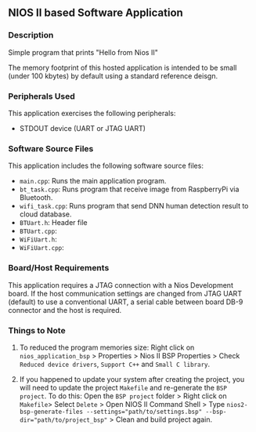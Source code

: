 ## NIOS II based Software Application


### Description
Simple program that prints "Hello from Nios II"

The memory footprint of this hosted application is intended to be small (under 100 kbytes) by default using a standard reference deisgn.


###  Peripherals Used
This application exercises the following peripherals:
- STDOUT device (UART or JTAG UART)


###  Software Source Files
This application includes the following software source files:
- `main.cpp`: Runs the main application program.
- `bt_task.cpp`: Runs program that receive image from RaspberryPi via Bluetooth.
- `wifi_task.cpp`: Runs program that send DNN human detection result to cloud database.
- `BTUart.h`: Header file
- `BTUart.cpp`: 
- `WiFiUart.h`:
- `WiFiUart.cpp`:


### Board/Host Requirements
This application requires a JTAG connection with a Nios Development board. If the host communication settings are changed from JTAG UART (default) to use a conventional UART, a serial cable between board DB-9 connector and the host is required.


### Things to Note

1. To reduced the program memories size: Right click on `nios_application_bsp` > Properties > Nios II BSP Properties > Check `Reduced device drivers`, `Support C++` and `Small C library`.

2. If you happened to update your system after creating the project, you will need to update the project `Makefile` and re-generate the `BSP project`. To do this: Open the `BSP project` folder > Right click on `Makefile`> Select `Delete` > Open NIOS II Command Shell > Type `nios2-bsp-generate-files --settings="path/to/settings.bsp" --bsp-dir="path/to/project_bsp"` > Clean and build project again.
